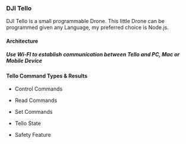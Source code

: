 ### DJI Tello 
DJI Tello is a small programmable Drone. This little Drone can be programmed given any Language, my preferred choice is Node.js. 

#### Architecture

##### Use Wi-FI to establish communication between Tello and PC, Mac or Mobile Device 


#### Tello Command Types & Results 

- Control Commands
- Read Commands
- Set Commands

- Tello State
- Safety Feature